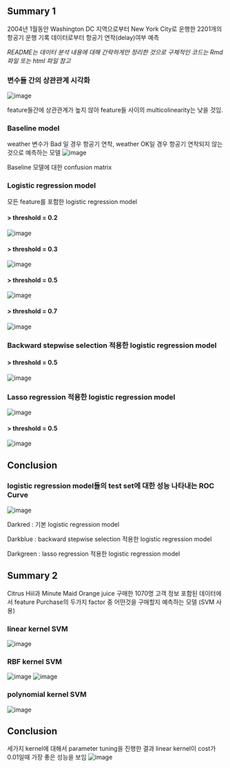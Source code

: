 ## Summary 1

2004년 1월동안 Washington DC 지역으로부터 New York City로 운행한 2201개의 항공기 운행 기록 데이터로부터 항공기 연착(delay)여부 예측 

*README는 데이터 분석 내용에 대해 간락하게만 정리한 것으로 구체적인 코드는 Rmd 파일 또는 html 파일 참고*

### 변수들 간의 상관관계 시각화 
![image](https://user-images.githubusercontent.com/87505072/130908642-4476aac2-3525-4f87-bb39-3507f0bec5d6.png)

feature들간에 상관관계가 높지 않아 feature들 사이의 multicolinearity는 낮을 것임. 

### Baseline model

weather 변수가 Bad 일 경우 항공기 연착, weather OK일 경우 항공기 연착되지 않는 것으로 예측하는 모델 
![image](https://user-images.githubusercontent.com/87505072/130909527-529fc722-440f-41b8-bd7d-4bc0ae47db42.png)

Baseline 모델에 대한 confusion matrix 

### Logistic regression model 

모든 feature를 포함한 logistic regression model 

#### > threshold = 0.2
![image](https://user-images.githubusercontent.com/87505072/130909831-68879de6-d3e0-4502-ba33-6af67b9f2089.png)

#### > threshold = 0.3
![image](https://user-images.githubusercontent.com/87505072/130909870-6504c827-bc4c-4595-a3f6-c92b2a7b74f2.png)

#### > threshold = 0.5
![image](https://user-images.githubusercontent.com/87505072/130909918-1ffb5a20-a66b-4c28-91ef-97ff208bf5be.png)

#### > threshold = 0.7
![image](https://user-images.githubusercontent.com/87505072/130909954-b4d74d77-4af0-4ce7-803e-f61d610ccb86.png)


### Backward stepwise selection 적용한 logistic regression model 

#### > threshold = 0.5
![image](https://user-images.githubusercontent.com/87505072/130910131-114af82e-7483-49d5-95c7-a1bb66ef44e0.png)

### Lasso regression 적용한 logistic regression model 
![image](https://user-images.githubusercontent.com/87505072/130910192-452d475e-dd59-4cce-abe7-8a211db7f33e.png)

#### > threshold = 0.5
![image](https://user-images.githubusercontent.com/87505072/130910245-ca4be849-c69c-4d2f-9a44-8475bcc8b661.png)

## Conclusion 
### logistic regression model들의 test set에 대한 성능 나타내는 ROC Curve 

![image](https://user-images.githubusercontent.com/87505072/130910692-8dee11b6-e50e-4cdd-9259-fad0bdfe5afe.png)

Darkred : 기본 logistic regression model 

Darkblue : backward stepwise selection 적용한 logistic regression model 

Darkgreen : lasso regression 적용한 logistic regression model 

## Summary 2

Citrus Hiil과 Minute Maid Orange juice 구매한 1070명 고객 정보 포함된 데이터에서 feature Purchase의 두가지 factor 중 어떤것을 구매할지 예측하는 모델 (SVM 사용) 

### linear kernel SVM 
![image](https://user-images.githubusercontent.com/87505072/130911809-23e0204a-3dc6-494f-9f98-54efb0c0f688.png)

### RBF kernel SVM 
![image](https://user-images.githubusercontent.com/87505072/130911968-77f99d52-51e4-4d64-89eb-1e34b9235cdc.png)
![image](https://user-images.githubusercontent.com/87505072/130911999-ffe174ea-e73f-48ca-958a-a49e5640a756.png)

### polynomial kernel SVM 
![image](https://user-images.githubusercontent.com/87505072/130912060-cb0fd9bd-2eb0-4153-b7e3-8773d80465ff.png)

## Conclusion
세가지 kernel에 대해서 parameter tuning을 진행한 결과 linear kernel이 cost가 0.01일때 가장 좋은 성능을 보임 
![image](https://user-images.githubusercontent.com/87505072/130912625-b370203a-0c71-45cf-82ca-5c6fd495d7d7.png)

